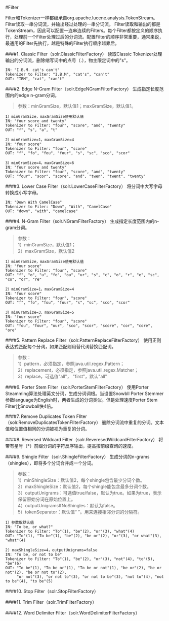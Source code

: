 #Filter

Filter和Tokenizer一样都继承自org.apache.lucene.analysis.TokenStream。Filter读取一串分词流，并输出经过处理的一串分词流。
Filter读取和输出的都是TokenStream，因此可以配置一连串连续的Filters。每个Filter都按定义的顺序执行，处理前一个Filter处理过后的分词流。配置Filter的顺序非常重要，通常来说，最通用的Filter先执行，越是特殊的Filter执行顺序越靠后。

####1. Classic Filter（solr.ClassicFilterFactory）
读取Classic Tokenizer处理输出的分词流，删除缩写词中的点号（.），物主限定词中的"s"。  

	IN: "I.B.M. cat's can't"
	Tokenizer to Filter: "I.B.M", "cat's", "can't"
	OUT: "IBM", "cat", "can't"

####2. Edge N-Gram Filter（solr.EdgeNGramFilterFactory）
生成指定长度范围内的edge n-gram分词。  
>参数：minGramSize，默认值1；maxGramSize，默认值1。  

	1）minGramSize，maxGramSize使用默认值
	IN: "four score and twenty"
	Tokenizer to Filter: "four", "score", "and", "twenty"
	OUT: "f", "s", "a", "t"
	
	2）minGramSize=1，maxGramSize=4
	IN: "four score"
	Tokenizer to Filter: "four", "score"
	OUT: "f", "fo", "fou", "four", "s", "sc", "sco", "scor"
	
	3）minGramSize=4，maxGramSize=6
	IN: "four score and twenty"
	Tokenizer to Filter: "four", "score", "and", "twenty"
	OUT: "four", "scor", "score", "and", "twen", "twent", "twenty"

####3. Lower Case Filter（solr.LowerCaseFilterFactory）
将分词中大写字母转换成小写字母。  

	IN: "Down With CamelCase"
	Tokenizer to Filer: "Down", "With", "CamelCase"
	OUT: "down", "with", "camelcase"

####4. N-Gram Filter（solr.NGramFilterFactory）
生成指定长度范围内的n-gram分词。  
>参数：  
>1）minGramSize，默认值1；  
>2）maxGramSize，默认值2  

	1）minGramSize，maxGramSize使用默认值
	IN: "four score"
	Tokenizer to Filter: "four", "score"
	OUT: "f", "o", "u", "fo", "ou", "ur", "s", "c", "o", "r", "e", "sc", "co", "or", "re"
	
	2）minGramSize=1，maxGramSize=4
	IN: "four score"
	Tokenizer to Filter: "four", "score"
	OUT: "f", "fo", "fou", "four", "s", "sc", "sco", "scor"
	
	3）minGramSize=3，maxGramSize=5
	IN: "four score"
	Tokenizer to Filter: "four", "score"
	OUT: "fou", "four", "our", "sco", "scor", "score", "cor", "core", "ore"

####5. Pattern Replace Filter（solr.PatternReplaceFilterFactory）
使用正则表达式匹配每个分词，如果匹配则用替代词替换匹配词。  
>参数：  
>1）pattern，必须指定，参照java.util.regex.Pattern；  
>2）replacement，必须指定，参照java.util.regex.Matcher；  
>3）replace，可选值"all"， "first"，默认"all"

####6. Porter Stem Filter（solr.PorterStemFilterFactory）
使用Porter Steamming算法处理英文分词，生成分词词根。当设置Snowbll Porter Stemmer参数language为English时，两者生成的分词类似。但是处理速度Porter Stem Filter比Snowball快4倍。  

####7. Remove Duplicates Token FIlter（solr.RemoveDuplicatesTokenFIlterFactory）
删除分词流中重复的分词。文本值和位置值相同的分词被视为重复的分词。  

####8. Reversed Wildcard Filter（solr.ReveresedWildcardFilterFactory）
将带有星号（*）前缀分词的字符反序输出，提高按前缀查询的速度。  

####9. Shingle Filter（solr.ShingleFilterFactory）
生成分词的n-grams（shingles），即将多个分词合并成一个分词。  
>参数：  
>1）minShingleSize：默认值2，每个shingle包含最少分词个数。  
>2）maxShingleSize：默认值2，每个shingle能包含最多分词个数。  
>3）outputUnigrams：可选值true/false，默认为true。如果为true，表示保留原始分词在原始位置上。  
>4）outputUnigramsIfNoShingles：默认为false。  
>5）tokenSeparator：默认值“ ”。用来连接相邻分词的分隔符。  

	1）参数取默认值
	IN: "To be, or what?"
	Tokenizer to Filter: "To"(1), "be"(2), "or"(3), "what"(4)
	OUT: "To"(1), "To be"(1), "be"(2), "be or"(2), "or"(3), "or what"(3), "what"(4)
	
	2) maxShingleSize=4，outputUnigrams=false
	IN: "To be, or not to be"
	Tokenizer to Filter: "To"(1), "be"(2), "or"(3), "not"(4), "to"(5), "be"(6)
	OUT: "To be"(1), "To be or"(1), "To be or not"(1), "be or"(2), "be or not"(2), "be or not to"(2), 
	     "or not"(3), "or not to"(3), "or not to be"(3), "not to"(4), "not to be"(4), "to be"(5)

####10. Stop Filter（solr.StopFilterFactory）

####11. Trim Filter（solr.TrimFilterFactory）

####12. Word Delimiter Filter（solr.WordDelimiterFilterFactory）
